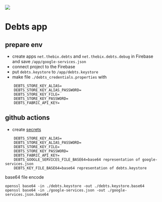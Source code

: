 ![](https://github.com/thebix/debts/workflows/Android%20CI/badge.svg?branch=develop)

# Debts app

## prepare env
- create apps `net.thebix.debts` and `net.thebix.debts.debug` in Firebase and save `/app/google-services.json`
- connect project to the Firebase
- put `debts.keystore` to `/app/debts.keystore`
- make file `./debts_credentials.properties` with 

```
    DEBTS_STORE_KEY_ALIAS=
    DEBTS_STORE_KEY_ALIAS_PASSWORD=
    DEBTS_STORE_KEY_FILE=
    DEBTS_STORE_KEY_PASSWORD=
    DEBTS_FABRIC_API_KEY=
```

## github actions
- create [secrets](https://github.com/thebix/debts/settings/secrets/)
```
    DEBTS_STORE_KEY_ALIAS=
    DEBTS_STORE_KEY_ALIAS_PASSWORD=
    DEBTS_STORE_KEY_FILE=
    DEBTS_STORE_KEY_PASSWORD=
    DEBTS_FABRIC_API_KEY=
    DEBTS_GOOGLE_SERVICES_FILE_BASE64=base64 representation of google-services.json
    DEBTS_KEY_FILE_BASE64=base64 representation of debts.keystore
```

base64 file encode
```
openssl base64 -in ./debts.keystore -out ./debts.keystore.base64
openssl base64 -in ./google-services.json -out ./google-services.json.base64
```
